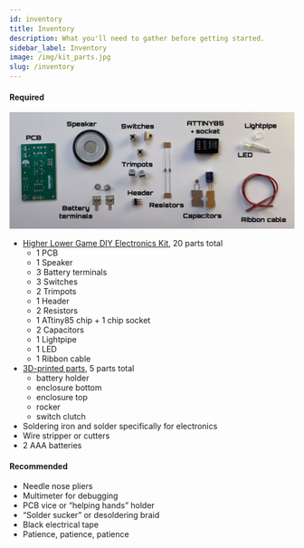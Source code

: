 ```yaml
---
id: inventory
title: Inventory
description: What you'll need to gather before getting started.
sidebar_label: Inventory
image: /img/kit_parts.jpg
slug: /inventory
---
```


#### Required

[![Higher Lower Game DIY Electronics Kit parts](/img/kit_parts.jpg)](/img/kit_parts.jpg)

- [Higher Lower Game DIY Electronics Kit](https://www.oskitone.com/product/higher-lower-game-diy-electronics-kit), 20 parts total
  - 1 PCB
  - 1 Speaker
  - 3 Battery terminals
  - 3 Switches
  - 2 Trimpots
  - 1 Header
  - 2 Resistors
  - 1 ATtiny85 chip + 1 chip socket
  - 2 Capacitors
  - 1 Lightpipe
  - 1 LED
  - 1 Ribbon cable
- [3D-printed parts](3d-printing-parts-and-slicing), 5 parts total
  - battery holder
  - enclosure bottom
  - enclosure top
  - rocker
  - switch clutch
- Soldering iron and solder specifically for electronics
- Wire stripper or cutters
- 2 AAA batteries

#### Recommended

- Needle nose pliers
- Multimeter for debugging
- PCB vice or “helping hands” holder
- “Solder sucker” or desoldering braid
- Black electrical tape
- Patience, patience, patience
